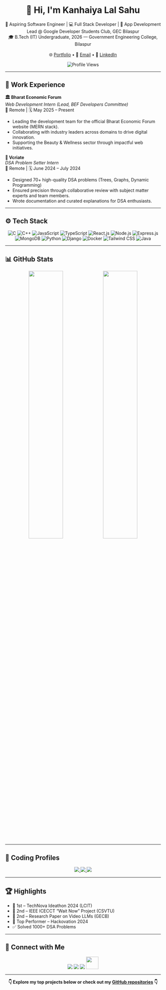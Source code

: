 <h1 align="center">👋 Hi, I'm Kanhaiya Lal Sahu</h1>

<p align="center">
  🚀 Aspiring Software Engineer | 💻 Full Stack Developer | 🎯 App Development Lead @ Google Developer Students Club, GEC Bilaspur<br/>
  🎓 B.Tech (IT) Undergraduate, 2026 — Government Engineering College, Bilaspur<br/>
  <br/>
  🌐 <a href="https://kanhaiya-portfolio-01.vercel.app/">Portfolio</a> • 
  📧 <a href="mailto:kanhaiyasahutools@gmail.com">Email</a> • 
  💼 <a href="https://www.linkedin.com/in/kanhaiyasahu01/">LinkedIn</a>
</p>

<p align="center">
  <img src="https://komarev.com/ghpvc/?username=Kanhaiyasahu01&label=Profile+Views&color=brightgreen" alt="Profile Views" />
</p>

---

## 🧳 Work Experience

**🏛 Bharat Economic Forum**  
*Web Development Intern (Lead, BEF Developers Committee)*  
📍 Remote | 🗓 May 2025 – Present  
- Leading the development team for the official Bharat Economic Forum website (MERN stack).
- Collaborating with industry leaders across domains to drive digital innovation.
- Supporting the Beauty & Wellness sector through impactful web initiatives.

**🧠 Vcriate**  
*DSA Problem Setter Intern*  
📍 Remote | 🗓 June 2024 – July 2024  
- Designed 70+ high-quality DSA problems (Trees, Graphs, Dynamic Programming)
- Ensured precision through collaborative review with subject matter experts and team members.
- Wrote documentation and curated explanations for DSA enthusiasts.

---

## ⚙️ Tech Stack

<p align="center"> 
<img src="https://img.icons8.com/color/48/000000/c-programming.png" title="C" />
<img src="https://img.icons8.com/color/48/000000/c-plus-plus-logo.png" title="C++" /> 
<img src="https://img.icons8.com/color/48/000000/javascript.png" title="JavaScript" />
<img src="https://img.icons8.com/color/48/000000/typescript.png" title="TypeScript" />
<img src="https://img.icons8.com/color/48/000000/react-native.png" title="React.js" />
<img src="https://img.icons8.com/color/48/000000/nodejs.png" title="Node.js" />
<img src="https://img.icons8.com/fluency/48/000000/express-js.png" title="Express.js" /> 
<img src="https://img.icons8.com/color/48/000000/mongodb.png" title="MongoDB" /> 
<img src="https://img.icons8.com/color/48/000000/python.png" title="Python" /> 
<img src="https://img.icons8.com/ios-filled/48/4a90e2/django.png" title="Django" /> 
<img src="https://img.icons8.com/color/48/000000/docker.png" title="Docker" />
<img src="https://img.icons8.com/color/48/000000/tailwindcss.png" title="Tailwind CSS" />
<img src="https://img.icons8.com/color/48/000000/java-coffee-cup-logo.png" title="Java" />
</p>

---

## 📊 GitHub Stats

<p align="center">
  <img src="https://github-readme-stats.vercel.app/api?username=Kanhaiyasahu01&show_icons=true&theme=radical&hide_border=true" width="47%" />
  <img src="https://github-readme-streak-stats.herokuapp.com/?user=Kanhaiyasahu01&theme=radical&hide_border=true" width="47%" />
</p>

---

## 🧩 Coding Profiles

<p align="center">
  <a href="https://leetcode.com/u/kanhaiyasahu01/" target="_blank">
    <img src="https://img.shields.io/badge/LeetCode-1820-orange?style=for-the-badge&logo=LeetCode&logoColor=white" />
  </a>
  <a href="https://www.codechef.com/users/kanhaiya0101" target="_blank">
    <img src="https://img.shields.io/badge/CodeChef-2%20★-blueviolet?style=for-the-badge&logo=CodeChef&logoColor=white" />
  </a>
  <a href="https://github.com/Kanhaiyasahu01" target="_blank">
    <img src="https://img.shields.io/badge/GitHub-250+_commits-black?style=for-the-badge&logo=GitHub&logoColor=white" />
  </a>
</p>

---

## 🏆 Highlights

- 🥇 1st – TechNova Ideathon 2024 (LCIT)
- 🥈 2nd – IEEE ICECCT “Wait Now” Project (CSVTU)
- 🥈 2nd – Research Paper on Video LLMs (GECB)
- 🏅 Top Performer – Hackovation 2024
- ✅ Solved 1000+ DSA Problems

---

## 🔗 Connect with Me

<p align="center">
  <a href="https://www.linkedin.com/in/kanhaiyasahu01/"><img src="https://img.icons8.com/color/48/000000/linkedin.png"/></a>
  <a href="mailto:kanhaiyasahutools@gmail.com"><img src="https://img.icons8.com/color/48/000000/gmail--v1.png"/></a>
  <a href="https://github.com/Kanhaiyasahu01"><img src="https://img.icons8.com/ios-glyphs/48/ffffff/github.png"/></a>
  <a href="https://leetcode.com/u/kanhaiyasahu01/"><img src="https://upload.wikimedia.org/wikipedia/commons/1/19/LeetCode_logo_black.png" width="40"/></a>
</p>

---
<p align="center">
  <b>👇 Explore my top projects below or check out my <a href="https://github.com/Kanhaiyasahu01?tab=repositories">GitHub repositories</a> 👇</b>
</p>
